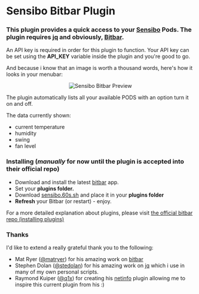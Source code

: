 # Sensibo Bitbar Plugin

### This plugin provides a quick access to your [Sensibo](https://sensibo.com/) Pods. The plugin requires [jq](https://github.com/stedolan/jq) and obviously, [Bitbar](https://getbitbar.com/).

An API key is required in order for this plugin to function. Your API key can be set using the **API_KEY** variable inside the plugin and you're good to go.

And because i know that an image is worth a thousand words, here's how it looks in your menubar:

<p align="center">
<img src="https://i.imgur.com/uy3ynSp.png" alt="Sensibo Bitbar Preview" />
</p>

The plugin automatically lists all your available PODS with an option turn it on and off.

The data currently shown:

 - current temperature
 - humidity
 - swing
 - fan level

### Installing (*manually* for now until the plugin is accepted into their official repo)

 * Download and install the latest [bitbar](https://getbitbar.com/) app.
 * Set your **plugins folder.**
 * Download [sensibo.60s.sh](https://raw.githubusercontent.com/niladam/sensibo-bitbar/master/sensibo.60s.sh) and place it in your **plugins folder**
 * **Refresh** your Bitbar (or restart) - enjoy.

For a more detailed explanation about plugins, please visit [the official bitbar repo (installing plugins)](https://github.com/matryer/bitbar#installing-plugins)
### Thanks
I'd like to extend a really grateful thank you to the following:

 - Mat Ryer ([@matryer](https://github.com/matryer)) for his amazing work on [bitbar](https://github.com/matryer/bitbar)
 - Stephen Dolan ([@stedolan](https://github.com/stedolan)) for his amazing work on [jq](https://github.com/stedolan/jq) which i use in many of my own personal scripts.
 - Raymond Kuiper ([@q1x](https://github.com/q1x)) for creating his [netinfo](https://github.com/matryer/bitbar-plugins/blob/master/Network/netinfo.60s.sh) plugin allowing me to inspire this current plugin from his :)

